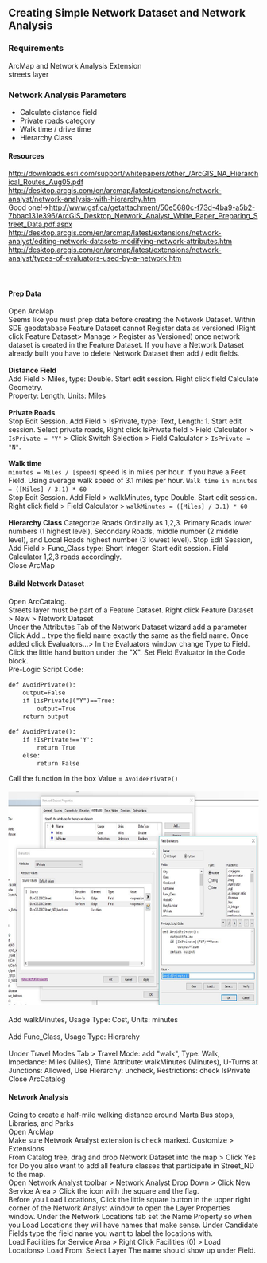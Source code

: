 ## Creating Simple Network Dataset and Network Analysis

### Requirements
ArcMap and Network Analysis Extension <br>
streets layer

### Network Analysis Parameters
- Calculate distance field
- Private roads category
- Walk time / drive time
- Hierarchy Class

#### Resources
http://downloads.esri.com/support/whitepapers/other_/ArcGIS_NA_Hierarchical_Routes_Aug05.pdf<br>
http://desktop.arcgis.com/en/arcmap/latest/extensions/network-analyst/network-analysis-with-hierarchy.htm<br>
Good one!->http://www.gsf.ca/getattachment/50e5680c-f73d-4ba9-a5b2-7bbac131e396/ArcGIS_Desktop_Network_Analyst_White_Paper_Preparing_Street_Data.pdf.aspx<br>
http://desktop.arcgis.com/en/arcmap/latest/extensions/network-analyst/editing-network-datasets-modifying-network-attributes.htm<br>
http://desktop.arcgis.com/en/arcmap/latest/extensions/network-analyst/types-of-evaluators-used-by-a-network.htm<br>
<br><br>

#### Prep Data
Open ArcMap <br>
Seems like you must prep data before creating the Network Dataset.  Within SDE geodatabase Feature Dataset cannot Register data as versioned (Right click Feature Dataset> Manage > Register as Versioned) once network dataset is created in the Feature Dataset.  If you have a Network Dataset already built you have to delete Network Dataset then add / edit fields.
<br><br>
<b>Distance Field</b><br>
Add Field > Miles, type: Double. Start edit session. Right click field Calculate Geometry.<br>
Property: Length, Units: Miles
<br><br>
<b>Private Roads</b><br>
Stop Edit Session. Add Field > IsPrivate, type: Text, Length: 1. Start edit session. Select private roads, Right click IsPrivate field > Field Calculator > `IsPrivate = "Y"` > Click Switch Selection > Field Calculator > `IsPrivate = "N"`.
<br><br>
<b>Walk time</b><br>
`minutes = Miles / [speed]` speed is in miles per hour. If you have a Feet Field. Using average walk speed of 3.1 miles per hour. `Walk time in minutes  = ([Miles] / 3.1) * 60` <br>
Stop Edit Session. Add Field > walkMinutes, type Double. Start edit session. Right click field > Field Calculator > `walkMinutes = ([Miles] / 3.1) * 60`
<br><br>
<b>Hierarchy Class</b>
Categorize Roads Ordinally as 1,2,3.  Primary Roads lower numbers (1 highest level), Secondary Roads, middle number (2 middle level), and Local Roads highest number (3 lowest level).
Stop Edit Session, Add Field > Func_Class type: Short Integer. Start edit session. Field Calculator 1,2,3 roads accordingly.<br>
Close ArcMap<br>

#### Build Network Dataset
Open ArcCatalog.<br>
Streets layer must be part of a Feature Dataset. Right click Feature Dataset > New > Network Dataset <br>
Under the Attributes Tab of the Network Dataset wizard add a parameter Click Add... type the field name exactly the same as the field name. Once added click Evaluators...> In the Evaluators window change Type to Field. Click the little hand button under the "X".  Set Field Evaluator in the Code block.<br>
Pre-Logic Script Code:
```
def AvoidPrivate():
    output=False
    if [isPrivate]("Y")==True:
        output=True
    return output
```
```
def AvoidPrivate():
    if !IsPrivate!=='Y':
        return True
    else:
        return False
```
Call the function in the box Value = `AvoidePrivate()`<br><br>
<img src="https://github.com/akell47/GIS/blob/master/NetworkAnalysis/images/AvoidPrivate.JPG"
width="700" height="430"/><br>
<br>
Add walkMinutes, Usage Type: Cost, Units: minutes<br>
<br>
Add Func_Class, Usage Type: Hierarchy <br>
<br>
Under Travel Modes Tab > Travel Mode: add "walk", Type: Walk, Impedance: Miles (Miles), Time Attribute: walkMinutes (Minutes), U-Turns at Junctions: Allowed, Use Hierarchy: uncheck, Restrictions: check IsPrivate <br>
Close ArcCatalog <br>
#### Network Analysis

Going to create a half-mile walking distance around Marta Bus stops, Libraries, and Parks <br>
Open ArcMap <br>
Make sure Network Analyst extension is check marked. Customize > Extensions <br>
From Catalog tree, drag and drop Network Dataset into the map > Click Yes for Do you also want to add all feature classes that participate in Street_ND to the map. <br>
Open Network Analyst toolbar > Network Analyst Drop Down > Click New Service Area > Click the icon with the square and the flag. <br>
Before you Load Locations, Click the little square button in the upper right corner of the Network Analyst window to open the Layer Properties window.  Under the Network Locations tab set the Name Property so when you Load Locations they will have names that make sense. Under Candidate Fields type the field name you want to label the locations with. <br>
Load Facilities for Service Area > Right Click Facilities (0) > Load Locations> Load From: Select Layer The name should show up under Field.  <br>
